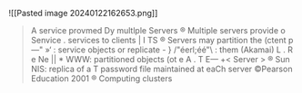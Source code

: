 ![[Pasted image 20240122162653.png]]
> A service provmed Dy multlple Servers ® Multiple servers provide o Senvice . services to clients | I TS ® Servers may partition the (ctent p—" »‘ : service objects or replicate - } /"éerl;éé"\ : them (Akamai) L . R e Ne || * WWW: partitioned objects (ot e A . T E— +< Server > ® Sun NIS: replica of a T password file maintained at eaCh server ©Pearson Education 2001 ® Computing clusters